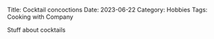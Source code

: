 Title: Cocktail concoctions
Date: 2023-06-22
Category: Hobbies
Tags: Cooking with Company

Stuff about cocktails